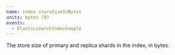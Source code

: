 ```yaml
---
name: index.storeSizeInBytes
units: bytes (B)
events:
  - ElasticsearchIndexSample
---
```


The store size of primary and replica shards in the index, in bytes.